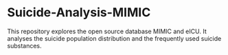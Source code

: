 # Suicide-Analysis-MIMIC
This repository explores the open source database MIMIC and eICU. It analyses the suicide population distribution and the frequently used suicide substances. 
